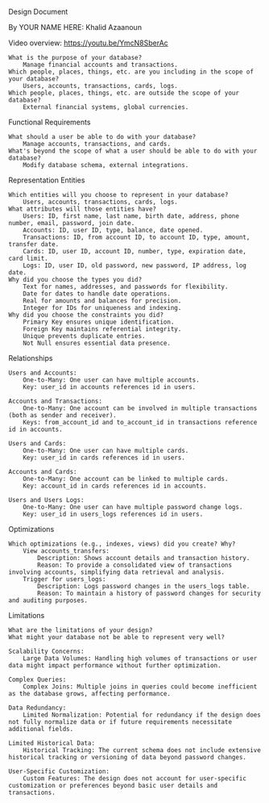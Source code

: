 Design Document

By YOUR NAME HERE: Khalid Azaanoun

Video overview: https://youtu.be/YmcN8SberAc

    What is the purpose of your database?
        Manage financial accounts and transactions.
    Which people, places, things, etc. are you including in the scope of your database?
        Users, accounts, transactions, cards, logs.
    Which people, places, things, etc. are outside the scope of your database?
        External financial systems, global currencies.

Functional Requirements

    What should a user be able to do with your database?
        Manage accounts, transactions, and cards.
    What's beyond the scope of what a user should be able to do with your database?
        Modify database schema, external integrations.

Representation
Entities

    Which entities will you choose to represent in your database?
        Users, accounts, transactions, cards, logs.
    What attributes will those entities have?
        Users: ID, first name, last name, birth date, address, phone number, email, password, join date.
        Accounts: ID, user ID, type, balance, date opened.
        Transactions: ID, from account ID, to account ID, type, amount, transfer date.
        Cards: ID, user ID, account ID, number, type, expiration date, card limit.
        Logs: ID, user ID, old password, new password, IP address, log date.
    Why did you choose the types you did?
        Text for names, addresses, and passwords for flexibility.
        Date for dates to handle date operations.
        Real for amounts and balances for precision.
        Integer for IDs for uniqueness and indexing.
    Why did you choose the constraints you did?
        Primary Key ensures unique identification.
        Foreign Key maintains referential integrity.
        Unique prevents duplicate entries.
        Not Null ensures essential data presence.

Relationships

    Users and Accounts:
        One-to-Many: One user can have multiple accounts.
        Key: user_id in accounts references id in users.

    Accounts and Transactions:
        One-to-Many: One account can be involved in multiple transactions (both as sender and receiver).
        Keys: from_account_id and to_account_id in transactions reference id in accounts.

    Users and Cards:
        One-to-Many: One user can have multiple cards.
        Key: user_id in cards references id in users.

    Accounts and Cards:
        One-to-Many: One account can be linked to multiple cards.
        Key: account_id in cards references id in accounts.

    Users and Users Logs:
        One-to-Many: One user can have multiple password change logs.
        Key: user_id in users_logs references id in users.

Optimizations

    Which optimizations (e.g., indexes, views) did you create? Why?
        View accounts_transfers:
            Description: Shows account details and transaction history.
            Reason: To provide a consolidated view of transactions involving accounts, simplifying data retrieval and analysis.
        Trigger for users_logs:
            Description: Logs password changes in the users_logs table.
            Reason: To maintain a history of password changes for security and auditing purposes.

Limitations

    What are the limitations of your design?
    What might your database not be able to represent very well?

    Scalability Concerns:
        Large Data Volumes: Handling high volumes of transactions or user data might impact performance without further optimization.

    Complex Queries:
        Complex Joins: Multiple joins in queries could become inefficient as the database grows, affecting performance.

    Data Redundancy:
        Limited Normalization: Potential for redundancy if the design does not fully normalize data or if future requirements necessitate additional fields.

    Limited Historical Data:
        Historical Tracking: The current schema does not include extensive historical tracking or versioning of data beyond password changes.

    User-Specific Customization:
        Custom Features: The design does not account for user-specific customization or preferences beyond basic user details and transactions.
